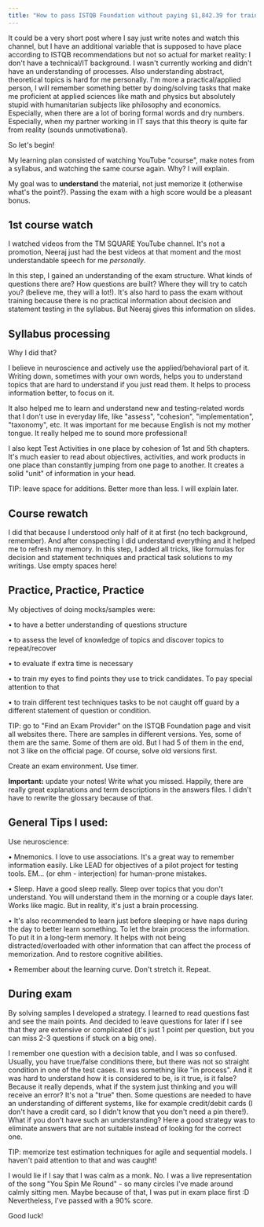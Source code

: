 ```yaml
---
title: "How to pass ISTQB Foundation without paying $1,842.39 for training"
---
```


It could be a very short post where I say just write notes and watch this channel, but I have an additional variable that is supposed to have place according to ISTQB recommendations but not so actual for market reality: I don't have a technical/IT background. I wasn't currently working and didn't have an understanding of processes. Also understanding abstract, theoretical topics is hard for me personally. I'm more a practical/applied person, I will remember something better by doing/solving tasks that make me proficient at applied sciences like math and physics but absolutely stupid with humanitarian subjects like philosophy and economics. Especially, when there are a lot of boring formal words and dry numbers. Especially, when my partner working in IT says that this theory is quite far from reality (sounds unmotivational).

So let's begin!

My learning plan consisted of watching YouTube "course", make notes from a syllabus, and watching the same course again. Why? I will explain.

My goal was to **understand** the material, not just memorize it (otherwise what's the point?). Passing the exam with a high score would be a pleasant bonus.

## 1st course watch

I watched videos from the TM SQUARE YouTube channel. It's not a promotion, Neeraj just had the best videos at that moment and the most understandable speech for me *personally*.

In this step, I gained an understanding of the exam structure. What kinds of questions there are? How questions are built? Where they will try to catch you? (believe me, they will a lot!). It's also hard to pass the exam without training because there is no practical information about decision and statement testing in the syllabus. But Neeraj gives this information on slides.

## Syllabus processing

Why I did that?

I believe in neuroscience and actively use the applied/behavioral part of it. Writing down, sometimes with your own words, helps you to understand topics that are hard to understand if you just read them. It helps to process information better, to focus on it.

It also helped me to learn and understand new and testing-related words that I don't use in everyday life, like "assess", "cohesion", "implementation", "taxonomy", etc. It was important for me because English is not my mother tongue. It really helped me to sound more professional!

I also kept Test Activities in one place by cohesion of 1st and 5th chapters. It's much easier to read about objectives, activities, and work products in one place than constantly jumping from one page to another. It creates a solid "unit" of information in your head.

TIP: leave space for additions. Better more than less. I will explain later.

## Course rewatch

I did that because I understood only half of it at first (no tech background, remember). And after conspecting I did understand everything and it helped me to refresh my memory. In this step, I added all tricks, like formulas for decision and statement techniques and practical task solutions to my writings. Use empty spaces here!

## Practice, Practice, Practice

My objectives of doing mocks/samples were:

• to have a better understanding of questions structure

• to assess the level of knowledge of topics and discover topics to repeat/recover

• to evaluate if extra time is necessary

• to train my eyes to find points they use to trick candidates. To pay special attention to that

• to train different test techniques tasks to be not caught off guard by a different statement of question or condition.

TIP: go to "Find an Exam Provider" on the ISTQB Foundation page and visit all websites there. There are samples in different versions. Yes, some of them are the same. Some of them are old. But I had 5 of them in the end, not 3 like on the official page. Of course, solve old versions first.

Create an exam environment. Use timer.

**Important:** update your notes! Write what you missed. Happily, there are really great explanations and term descriptions in the answers files. I didn't have to rewrite the glossary because of that.

## General Tips I used:

Use neuroscience:

• Mnemonics. I love to use associations. It's a great way to remember information easily. Like LEAD for objectives of a pilot project for testing tools. EM... (or ehm - interjection) for human-prone mistakes.

• Sleep. Have a good sleep really. Sleep over topics that you don't understand. You will understand them in the morning or a couple days later. Works like magic. But in reality, it's just a brain processing.

• It's also recommended to learn just before sleeping or have naps during the day to better learn something. To let the brain process the information. To put it in a long-term memory. It helps with not being distracted/overloaded with other information that can affect the process of memorization. And to restore cognitive abilities.

• Remember about the learning curve. Don't stretch it.  Repeat.

## During exam

By solving samples I developed a strategy. I learned to read questions fast and see the main points. And decided to leave questions for later if I see that they are extensive or complicated (it's just 1 point per question, but you can miss 2-3 questions if stuck on a big one).

I remember one question with a decision table, and I was so confused. Usually, you have true/false conditions there, but there was not so straight condition in one of the test cases. It was something like "in process". And it was hard to understand how it is considered to be, is it true, is it false? Because it really depends, what if the system just thinking and you will receive an error? It's not a "true" then.
Some questions are needed to have an understanding of different systems, like for example credit/debit cards (I don't have a credit card, so I didn't know that you don't need a pin there!).
What if you don't have such an understanding? Here a good strategy was to eliminate answers that are not suitable instead of looking for the correct one.

TIP: memorize test estimation techniques for agile and sequential models. I haven't paid attention to that and was caught!

I would lie if I say that I was calm as a monk. No. I was a live representation of the song "You Spin Me Round" - so many circles I've made around calmly sitting men. Maybe because of that, I was put in exam place first :D Nevertheless, I've passed with a 90% score.

Good luck!
